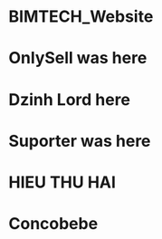 # BIMTECH_Website
 
# OnlySell was here

# Dzinh Lord here

# Suporter was here

# HIEU THU HAI

# Concobebe
